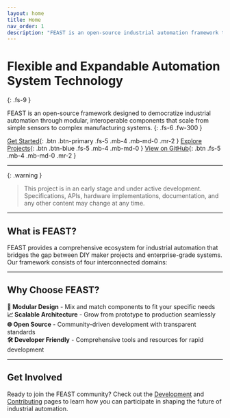 ```yaml
---
layout: home
title: Home
nav_order: 1
description: "FEAST is an open-source industrial automation framework that combines hardware, firmware, middleware, and software into a unified, scalable system for modern automation needs."
---
```


<!-- DO NOT APPLY AUTO FORMATTING THIS DOCUMENT AS IT RUINS THE JTD ELEMENTS -->

# Flexible and Expandable Automation System Technology
{: .fs-9 }

FEAST is an open-source framework designed to democratize industrial automation through modular, interoperable components that scale from simple sensors to complex manufacturing systems.
{: .fs-6 .fw-300 }

[Get Started](/getting-started/){: .btn .btn-primary .fs-5 .mb-4 .mb-md-0 .mr-2 }
[Explore Projects](/projects/){: .btn .btn-blue .fs-5 .mb-4 .mb-md-0 }
[View on GitHub][FEASTorg Github]{: .btn .fs-5 .mb-4 .mb-md-0 .mr-2 }

---

{: .warning }
> This project is in an early stage and under active development. Specifications, APIs, hardware implementations, documentation, and any other content may change at any time.

---

## What is FEAST?

FEAST provides a comprehensive ecosystem for industrial automation that bridges the gap between DIY maker projects and enterprise-grade systems. Our framework consists of four interconnected domains:

---

## Why Choose FEAST?

**🔧 Modular Design** - Mix and match components to fit your specific needs  
**📈 Scalable Architecture** - Grow from prototype to production seamlessly  
**🌐 Open Source** - Community-driven development with transparent standards  
**🛠️ Developer Friendly** - Comprehensive tools and resources for rapid development

---

## Get Involved

Ready to join the FEAST community? Check out the [Development](/development/) and [Contributing](/contributing/) pages to learn how you can participate in shaping the future of industrial automation.

[FEASTorg Github]: https://github.com/FEASTorg
